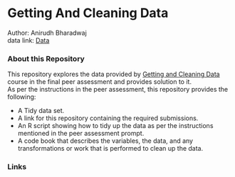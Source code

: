 # Getting And Cleaning Data  
Author: Anirudh Bharadwaj  
data link: [Data](https://d396qusza40orc.cloudfront.net/getdata%2Fprojectfiles%2FUCI%20HAR%20Dataset.zip)  
  
  
### About this Repository 
This repository explores the data provided by [Getting and Cleaning Data](https://www.coursera.org/learn/data-cleaning) course in the final peer assessment and provides solution to it.  
As per the instructions in the peer assessment, this repository provides the following:  
* A Tidy data set.  
* A link for this repository containing the required submissions.  
* An R script showing how to tidy up the data as per the instructions mentioned in the peer assessment prompt.    
* A code book that describes the variables, the data, and any transformations or work that is performed to clean up the data.  
  
  
### Links

